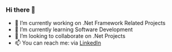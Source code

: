 ### Hi there 👋

- 🔭 I’m currently working on .Net Framework Related Projects
- 🌱 I’m currently learning Software Development
- 👯 I’m looking to collaborate on .Net Projects
- 📫 You can reach me: via [LinkedIn](https://www.linkedin.com/in/eslam-sallam-3312b0173/)

